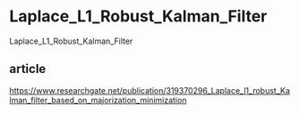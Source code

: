 # Laplace_L1_Robust_Kalman_Filter
Laplace_L1_Robust_Kalman_Filter

## article 
https://www.researchgate.net/publication/319370296_Laplace_l1_robust_Kalman_filter_based_on_majorization_minimization
